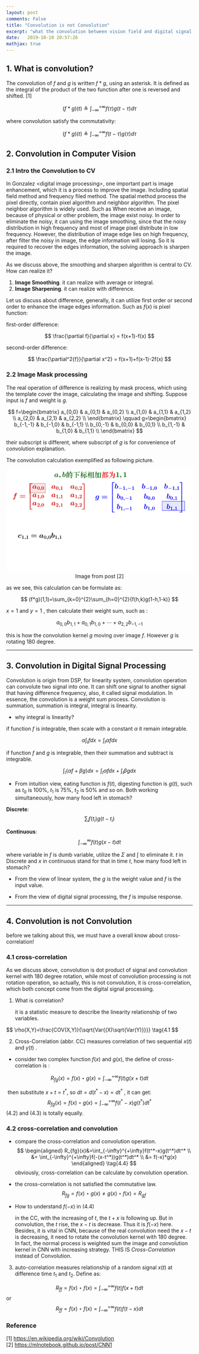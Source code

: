 ```yaml
---
layout: post
comments: False
title: "Convolution is not Convolution"
excerpt: "what the convolution between vision field and digital signal processing?"
date:   2019-10-10 20:57:26
mathjax: true
---
```

## 1. What is convolution?
The convolution of $f$ and $g$ is written $f*g$, using an asterisk. It is defined as the integral of the product of the two function after one is reversed and shifted. [1]

$$
(f*g)(t)\triangleq \int_{-\infty}^{+\infty}f(\tau)g(t-\tau)d \tau
$$

where convolution satisfy the commutativity:

$$
(f*g)(t)\triangleq \int_{-\infty}^{+\infty}f(t-\tau)g(\tau)d \tau
$$




## 2. Convolution in Computer Vision
### 2.1 Intro the Convolution to CV
In Gonzalez \<digital image processing\>, one important part is image enhancement, which it is a process to improve the image. Including spatial field method and frequency filed method. The spatial method process the pixel directly, contain pixel algorithm and neighbor algorithm. The pixel neighbor algorithm is widely used. Such as When receive an image, because of physical or other problem, the image exist noisy. In order to eliminate the noisy, it can using the image smoothing, since that the noisy distribution in high frequency and most of image pixel distribute in low frequency. However, the distribution of image edge lies on high frequency, after filter the noisy in image, the edge information will losing. So it is required to recover the edges information, the solving approach is sharpen the image.

As we discuss above, the smoothing and sharpen algorithm is central to  CV. How can realize it?
1. **Image Smoothing**. it can realize with average or integral. 
2. **Image Sharpening**.  it can realize with difference.

Let us discuss about difference, generally, it can utilize first order or second order to enhance the image edges information. Such as $f(x)$ is pixel function:

first-order difference:

$$
\frac{\partial f}{\partial x} = f(x+1)-f(x)
$$

second-order difference:

$$
\frac{\partial^2{f}}{\partial x^2} = f(x+1)+f(x-1)-2f(x)
$$


### 2.2 Image Mask processing
The real operation of difference is realizing by mask process, which using the template cover the image, calculating the image and shifting. Suppose input is $f$ and weight is $g$.

$$
f=\begin{bmatrix}
a_{0,0} & a_{0,1} & a_{0,2} \\
a_{1,0} & a_{1,1} & a_{1,2} \\
a_{2,0} & a_{2,1} & a_{2,2} \\
\end{bmatrix}
\qquad 
g=\begin{bmatrix}
b_{-1,-1} & b_{-1,0} & b_{-1,1} \\
b_{0,-1} & b_{0,0} & b_{0,1} \\
b_{1,-1} & b_{1,0} & b_{1,1} \\
\end{bmatrix}
$$

their subscript is different, where subscript of $g$ is for convenience of convolution explanation.

The convolution calculation exemplified as following picture.

<div class="imgcap">
<img src="/assets/conv/convolution.gif">
<div class="thecap" style="text-align:center">Image from post [2]
</div>
</div>

as we see, this calculation can be formulate as:


$$
(f*g)(1,1)=\sum_{k=0}^{2}\sum_{h=0}^{2}{f(h,k)g(1-h,1-k)}
$$

$x=1$ and $y=1$ , then calculate their weight sum, such as :


$$
a_{0,0}b_{1,1}+a_{0,1}b_{1,0}+\cdots+a_{2,2}b_{-1,-1}
$$


this is how the convolution kernel $g$ moving over image $f$. However $g$ is rotating 180 degree.



------------------------------------------------------------------------

## 3. Convolution in Digital Signal Processing
Convolution is origin from DSP, for linearity system, convolution operation can convolute two signal into one. It can shift one signal to another signal that having difference frequency, also, it called signal modulation. In essence, the convolution is a weight sum process. Convolution is summation, summation is integral, integral is linearity.
* why integral is linearity?

if function $f$ is integrable, then scale with a constant $\alpha$ it remain integrable. 

$$
\alpha\int_{I}{f}{dx} = \int_{I}{\alpha{f}{dx}}
$$

if function $f$ and $g$ is integrable, then their summation and subtract is integrable.

$$
\int_{I}{({\alpha}f+{\beta}g})dx = \int_{I}{\alpha{f}dx}+\int_{I}{\beta{g}dx}
$$

* From intuition view, eating function is $f(t)$, digesting function is $g(t)$, such as $t_0$ is 100%, $t_1$ is 75%, $t_2$ is 50% and so on. Both working simultaneously, how many food left in stomach?

**Discrete**:  
$$
\sum_{i}{f(t_i)g(t-t_i)}
$$

**Continuous**:  
$$
\int_{-\infty}^{\infty}{f(t)g(x-t)}dt
$$

where variable in $f$ is dumb variable, utilize the $\Sigma$ and $\int$ to eliminate it. $t$ in Discrete and $x$ in continuous stand for that in time $t$, how many food left in stomach? 

* From the view of linear system, the $g$ is the weight value and $f$ is the input value.

* From the view of digital signal processing, the $f$ is impulse response.

------------------------------------------------------------------------

## 4. Convolution is not Convolution

before we talking about this, we must have a overall know about cross-correlation!

### 4.1 cross-correlation

As we discuss above, convolution is dot product of signal and convolution kernel with 180 degree rotation, while most of convolution processing is not rotation operation, so actually, this is not convolution, it is cross-correlation, which both concept come from the digital signal processing.

1. What is correlation?

   it is a statistic measure to describe the linearity relationship of two variables.

$$
\rho(X,Y)=\frac{COV(X,Y)}{\sqrt{Var{(X)\sqrt{Var(Y)}}}} \tag{4.1
$$



2. Cross-Correlation (abbr. CC) measures correlation of two sequential $x(t)$ and $y(t)$ .

* consider two complex function $f(x)$ and $g(x)$, the define of cross-correlation is :

$$
R_{fg}(x)=f(x) \star g(x)=\int_{-\infty}^{+\infty}f(t)g(x+t)dt \tag{4.2}
$$

​		then substitute $x+t=t^*$, so $dt=d(t^*-x)=dt^*$ , it can get:
$$
R_{fg}(x)=f(x) \star g(x)=\int_{-\infty}^{+\infty}f(t^*-x)g(t^*)dt^* \tag{4.3}
$$
​		(4.2) and (4.3) is totally equally.

### 4.2 cross-correlation and convolution

* compare the cross-correlation and convolution operation.
  $$
  \begin{aligned}
  R_{fg}(x)&=\int_{-\infty}^{+\infty}f(t^*-x)g(t^*)dt^* \\
  &= \int_{-\infty}^{+\infty}f(-(x-t^*))g(t^*)dt^*  \\
  &= f(-x)*g(x)
  \end{aligned} \tag{4.4}
  $$
  obviously, cross-correlation can be calculate by convolution operation. 

* the cross-correlation is not satisfied the commutative law.  
  $$
  R_{fg}=f(x) \star g(x) \ne g(x) \star f(x) = R_{gf} \tag{4.5}
  $$

* How to understand $f(-x)$ in $(4.4)$

  in the CC, with the increasing of $t$, the $t+x$ is following up. But in convolution, the $t$ rise, the $x-t$ is decrease. Thus it is $f(-x)$ here. Besides, it is vital in CNN, because of the real convolution need the $x-t$ is decreasing, it need to rotate the convolution kernel with 180 degree. In fact, the normal process is weighted sum the image and convolution kernel in CNN with increasing strategy. THIS IS *Cross-Correlation* instead of Convolution.  

3. auto-correlation measures relationship of a random signal $x(t)$ at difference time $t_1$ and $t_2$. Define as:

$$
R_{ff}=f(x) \star f(x)=\int_{-\infty}^{+\infty}f(t)f(x+t)dt \tag{4.6}
$$
or
$$
R_{ff}=f(x) \star f(x)=\int_{-\infty}^{+\infty}f(t)f(t-x)dt \tag{4.7}
$$




### Reference
[1] https://en.wikipedia.org/wiki/Convolution  
[2] https://mlnotebook.github.io/post/CNN1  






